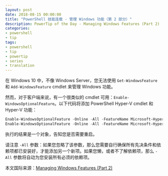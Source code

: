 ```yaml
---
layout: post
date: 2018-08-15 00:00:00
title: "PowerShell 技能连载 - 管理 Windows 功能（第 2 部分）"
description: PowerTip of the Day - Managing Windows Features (Part 2)
categories:
- powershell
- tip
tags:
- powershell
- tip
- powertip
- series
- translation
---
```

在 Windows 10 中，不像 Windows Server，您无法使用 `Get-WindowsFeature` 和 `Add-WindowsFeature` cmdlet 来管理 Windows 功能。

然而，对于客户端来说，有一个很类似的 cmdlet 可用：`Enable-WindowsOptionalFeature`。以下代码将添加 PowerShell Hyper-V cmdlet 和 Hyper-V 功能：

```powershell
Enable-WindowsOptionalFeature -Online -All -FeatureName Microsoft-Hyper-V-Management-PowerShell -NoRestart
Enable-WindowsOptionalFeature -Online -All -FeatureName Microsoft-Hyper-V -NoRestart
```

执行的结果是一个对象，告知您是否需要重启。

请注意 `-All` 参数：如果您忽略了该参数，那么您需要自行确保所有先决条件和依赖项都已安装好，才能添加另一个新项。如果您懒，或者不了解依赖项，那么 `-All` 参数将自动为您安装所有必须的依赖项。

<!--more-->
本文国际来源：[Managing Windows Features (Part 2)](http://community.idera.com/powershell/powertips/b/tips/posts/managing-windows-features-part-2)
